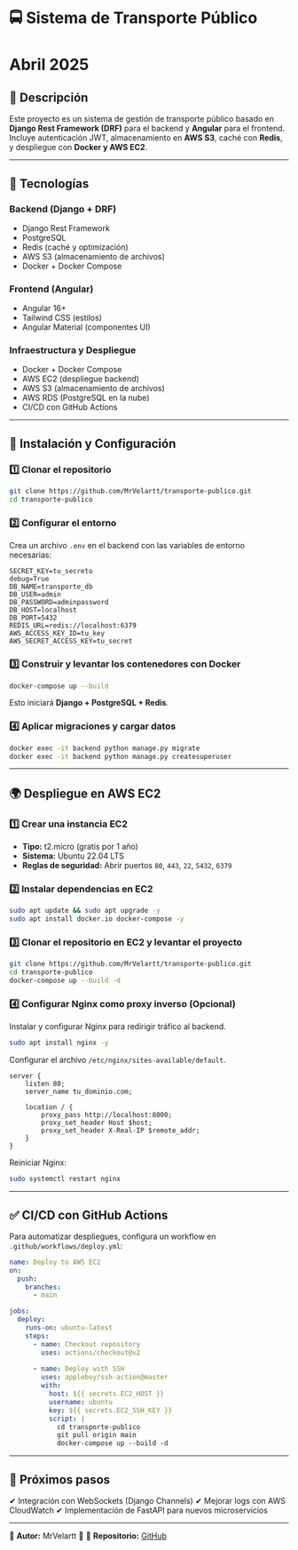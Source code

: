 # 🚍 Sistema de Transporte Público

# Abril 2025

## 📌 Descripción
Este proyecto es un sistema de gestión de transporte público basado en **Django Rest Framework (DRF)** para el backend y **Angular** para el frontend. Incluye autenticación JWT, almacenamiento en **AWS S3**, caché con **Redis**, y despliegue con **Docker y AWS EC2**.

---

## 🚀 Tecnologías

### **Backend** (Django + DRF)
- Django Rest Framework
- PostgreSQL
- Redis (caché y optimización)
- AWS S3 (almacenamiento de archivos)
- Docker + Docker Compose

### **Frontend** (Angular)
- Angular 16+
- Tailwind CSS (estilos)
- Angular Material (componentes UI)

### **Infraestructura y Despliegue**
- Docker + Docker Compose
- AWS EC2 (despliegue backend)
- AWS S3 (almacenamiento de archivos)
- AWS RDS (PostgreSQL en la nube)
- CI/CD con GitHub Actions

---

## 🔧 Instalación y Configuración

### **1️⃣ Clonar el repositorio**
```bash
git clone https://github.com/MrVelartt/transporte-publico.git
cd transporte-publico
```

### **2️⃣ Configurar el entorno**
Crea un archivo `.env` en el backend con las variables de entorno necesarias:
```env
SECRET_KEY=tu_secreto
debug=True
DB_NAME=transporte_db
DB_USER=admin
DB_PASSWORD=adminpassword
DB_HOST=localhost
DB_PORT=5432
REDIS_URL=redis://localhost:6379
AWS_ACCESS_KEY_ID=tu_key
AWS_SECRET_ACCESS_KEY=tu_secret
```

### **3️⃣ Construir y levantar los contenedores con Docker**
```bash
docker-compose up --build
```
Esto iniciará **Django + PostgreSQL + Redis**.

### **4️⃣ Aplicar migraciones y cargar datos**
```bash
docker exec -it backend python manage.py migrate
docker exec -it backend python manage.py createsuperuser
```

---

## 🌍 Despliegue en AWS EC2

### **1️⃣ Crear una instancia EC2**
- **Tipo:** t2.micro (gratis por 1 año)
- **Sistema:** Ubuntu 22.04 LTS
- **Reglas de seguridad:** Abrir puertos `80`, `443`, `22`, `5432`, `6379`

### **2️⃣ Instalar dependencias en EC2**
```bash
sudo apt update && sudo apt upgrade -y
sudo apt install docker.io docker-compose -y
```

### **3️⃣ Clonar el repositorio en EC2 y levantar el proyecto**
```bash
git clone https://github.com/MrVelartt/transporte-publico.git
cd transporte-publico
docker-compose up --build -d
```

### **4️⃣ Configurar Nginx como proxy inverso (Opcional)**
Instalar y configurar Nginx para redirigir tráfico al backend.
```bash
sudo apt install nginx -y
```
Configurar el archivo `/etc/nginx/sites-available/default`.
```nginx
server {
    listen 80;
    server_name tu_dominio.com;

    location / {
        proxy_pass http://localhost:8000;
        proxy_set_header Host $host;
        proxy_set_header X-Real-IP $remote_addr;
    }
}
```
Reiniciar Nginx:
```bash
sudo systemctl restart nginx
```

---

## ✅ CI/CD con GitHub Actions
Para automatizar despliegues, configura un workflow en `.github/workflows/deploy.yml`:
```yaml
name: Deploy to AWS EC2
on:
  push:
    branches:
      - main

jobs:
  deploy:
    runs-on: ubuntu-latest
    steps:
      - name: Checkout repository
        uses: actions/checkout@v2
      
      - name: Deploy with SSH
        uses: appleboy/ssh-action@master
        with:
          host: ${{ secrets.EC2_HOST }}
          username: ubuntu
          key: ${{ secrets.EC2_SSH_KEY }}
          script: |
            cd transporte-publico
            git pull origin main
            docker-compose up --build -d
```

---

## 📌 Próximos pasos
✔ Integración con WebSockets (Django Channels)
✔ Mejorar logs con AWS CloudWatch
✔ Implementación de FastAPI para nuevos microservicios

---

📌 **Autor:** MrVelartt 🚀
📌 **Repositorio:** [GitHub](https://github.com/MrVelartt/transporte-publico)
